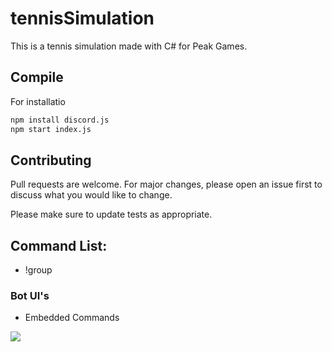 # tennisSimulation
This is a tennis simulation made with C# for Peak Games. 

## Compile

For installatio

```bash
npm install discord.js
npm start index.js
```



## Contributing
Pull requests are welcome. For major changes, please open an issue first to discuss what you would like to change.

Please make sure to update tests as appropriate.

## Command List:
- !group

### Bot UI's

- Embedded Commands


![](/images/group_image.png)

